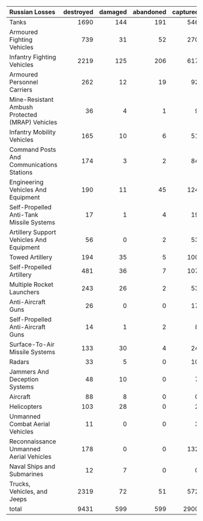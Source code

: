 | Russian Losses                                   |   destroyed |   damaged |   abandoned |   captured |   total |
|:-------------------------------------------------|------------:|----------:|------------:|-----------:|--------:|
| Tanks                                            |        1690 |       144 |         191 |        546 |    2571 |
| Armoured Fighting Vehicles                       |         739 |        31 |          52 |        270 |    1092 |
| Infantry Fighting Vehicles                       |        2219 |       125 |         206 |        617 |    3167 |
| Armoured Personnel Carriers                      |         262 |        12 |          19 |         92 |     385 |
| Mine-Resistant Ambush Protected  (MRAP) Vehicles |          36 |         4 |           1 |          9 |      50 |
| Infantry Mobility Vehicles                       |         165 |        10 |           6 |         51 |     232 |
| Command Posts And Communications Stations        |         174 |         3 |           2 |         84 |     263 |
| Engineering Vehicles And Equipment               |         190 |        11 |          45 |        124 |     370 |
| Self-Propelled Anti-Tank Missile Systems         |          17 |         1 |           4 |         19 |      41 |
| Artillery Support Vehicles And Equipment         |          56 |         0 |           2 |         53 |     111 |
| Towed Artillery                                  |         194 |        35 |           5 |        100 |     334 |
| Self-Propelled Artillery                         |         481 |        36 |           7 |        107 |     631 |
| Multiple Rocket Launchers                        |         243 |        26 |           2 |         53 |     324 |
| Anti-Aircraft Guns                               |          26 |         0 |           0 |         17 |      43 |
| Self-Propelled Anti-Aircraft Guns                |          14 |         1 |           2 |          8 |      25 |
| Surface-To-Air Missile Systems                   |         133 |        30 |           4 |         24 |     191 |
| Radars                                           |          33 |         5 |           0 |         10 |      48 |
| Jammers And Deception Systems                    |          48 |        10 |           0 |          7 |      65 |
| Aircraft                                         |          88 |         8 |           0 |          0 |      96 |
| Helicopters                                      |         103 |        28 |           0 |          2 |     133 |
| Unmanned Combat Aerial Vehicles                  |          11 |         0 |           0 |          3 |      14 |
| Reconnaissance Unmanned Aerial Vehicles          |         178 |         0 |           0 |        132 |     310 |
| Naval Ships and Submarines                       |          12 |         7 |           0 |          0 |      19 |
| Trucks, Vehicles, and Jeeps                      |        2319 |        72 |          51 |        572 |    3014 |
| total                                            |        9431 |       599 |         599 |       2900 |   13529 |